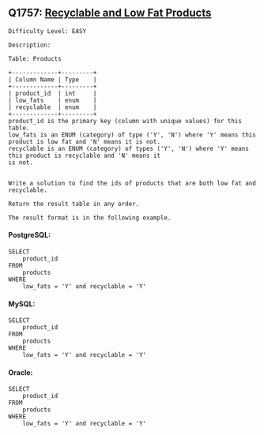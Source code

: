 ## Q1757: [Recyclable and Low Fat Products](https://leetcode.com/problems/recyclable-and-low-fat-products/)

```
Difficulty Level: EASY
```

```
Description:

Table: Products

+-------------+---------+
| Column Name | Type    |
+-------------+---------+
| product_id  | int     |
| low_fats    | enum    |
| recyclable  | enum    |
+-------------+---------+
product_id is the primary key (column with unique values) for this table.
low_fats is an ENUM (category) of type ('Y', 'N') where 'Y' means this product is low fat and 'N' means it is not.
recyclable is an ENUM (category) of types ('Y', 'N') where 'Y' means this product is recyclable and 'N' means it
is not.
 

Write a solution to find the ids of products that are both low fat and recyclable.

Return the result table in any order.

The result format is in the following example.
```

#### PostgreSQL:

```
SELECT
    product_id
FROM
    products
WHERE
    low_fats = 'Y' and recyclable = 'Y'
```

#### MySQL:

```
SELECT
    product_id
FROM
    products
WHERE
    low_fats = 'Y' and recyclable = 'Y'
```

#### Oracle:

```
SELECT
    product_id
FROM
    products
WHERE
    low_fats = 'Y' and recyclable = 'Y'
```